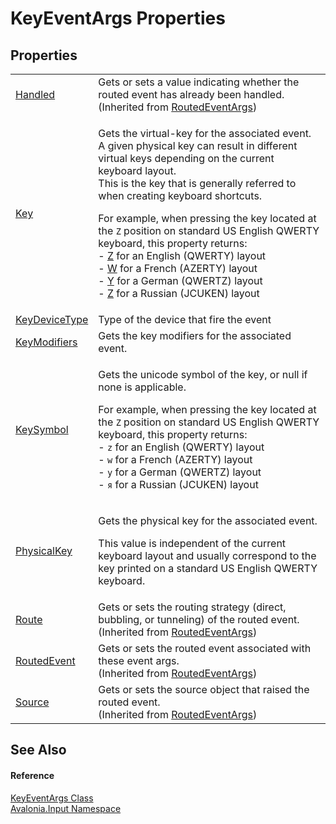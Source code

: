 # KeyEventArgs Properties




## Properties
<table>
<tr>
<td><a href="P_Avalonia_Interactivity_RoutedEventArgs_Handled">Handled</a></td>
<td>Gets or sets a value indicating whether the routed event has already been handled.<br />(Inherited from <a href="T_Avalonia_Interactivity_RoutedEventArgs">RoutedEventArgs</a>)</td>
</tr>
<tr>
<td><a href="P_Avalonia_Input_KeyEventArgs_Key">Key</a></td>
<td><p>Gets the virtual-key for the associated event.<br /> A given physical key can result in different virtual keys depending on the current keyboard layout.<br /> This is the key that is generally referred to when creating keyboard shortcuts.</p><p>For example, when pressing the key located at the <code>Z</code> position on standard US English QWERTY keyboard, this property returns:<br /> - <a href="T_Avalonia_Input_Key">Z</a> for an English (QWERTY) layout<br /> - <a href="T_Avalonia_Input_Key">W</a> for a French (AZERTY) layout<br /> - <a href="T_Avalonia_Input_Key">Y</a> for a German (QWERTZ) layout<br /> - <a href="T_Avalonia_Input_Key">Z</a> for a Russian (JCUKEN) layout</p></td>
</tr>
<tr>
<td><a href="P_Avalonia_Input_KeyEventArgs_KeyDeviceType">KeyDeviceType</a></td>
<td>Type of the device that fire the event</td>
</tr>
<tr>
<td><a href="P_Avalonia_Input_KeyEventArgs_KeyModifiers">KeyModifiers</a></td>
<td>Gets the key modifiers for the associated event.</td>
</tr>
<tr>
<td><a href="P_Avalonia_Input_KeyEventArgs_KeySymbol">KeySymbol</a></td>
<td><p>Gets the unicode symbol of the key, or null if none is applicable.</p><p>For example, when pressing the key located at the <code>Z</code> position on standard US English QWERTY keyboard, this property returns:<br /> - <code>z</code> for an English (QWERTY) layout<br /> - <code>w</code> for a French (AZERTY) layout<br /> - <code>y</code> for a German (QWERTZ) layout<br /> - <code>я</code> for a Russian (JCUKEN) layout</p></td>
</tr>
<tr>
<td><a href="P_Avalonia_Input_KeyEventArgs_PhysicalKey">PhysicalKey</a></td>
<td><p>Gets the physical key for the associated event.</p><p>This value is independent of the current keyboard layout and usually correspond to the key printed on a standard US English QWERTY keyboard.</p></td>
</tr>
<tr>
<td><a href="P_Avalonia_Interactivity_RoutedEventArgs_Route">Route</a></td>
<td>Gets or sets the routing strategy (direct, bubbling, or tunneling) of the routed event.<br />(Inherited from <a href="T_Avalonia_Interactivity_RoutedEventArgs">RoutedEventArgs</a>)</td>
</tr>
<tr>
<td><a href="P_Avalonia_Interactivity_RoutedEventArgs_RoutedEvent">RoutedEvent</a></td>
<td>Gets or sets the routed event associated with these event args.<br />(Inherited from <a href="T_Avalonia_Interactivity_RoutedEventArgs">RoutedEventArgs</a>)</td>
</tr>
<tr>
<td><a href="P_Avalonia_Interactivity_RoutedEventArgs_Source">Source</a></td>
<td>Gets or sets the source object that raised the routed event.<br />(Inherited from <a href="T_Avalonia_Interactivity_RoutedEventArgs">RoutedEventArgs</a>)</td>
</tr>
</table>

## See Also


#### Reference
<a href="T_Avalonia_Input_KeyEventArgs">KeyEventArgs Class</a>  
<a href="N_Avalonia_Input">Avalonia.Input Namespace</a>  
